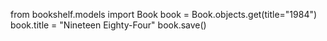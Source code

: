 from bookshelf.models import Book 
book = Book.objects.get(title="1984") book.title = "Nineteen Eighty-Four" book.save()